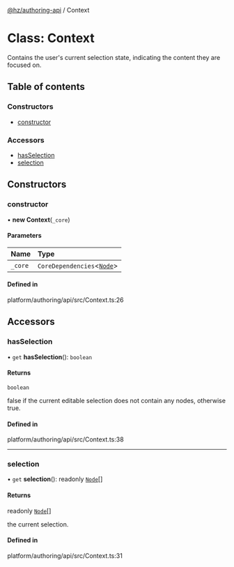 [@hz/authoring-api](../overview.md) / Context

# Class: Context

Contains the user's current selection state, indicating the content they are focused on.

## Table of contents

### Constructors

- [constructor](Context.md#constructor)

### Accessors

- [hasSelection](Context.md#hasSelection)
- [selection](Context.md#selection)

## Constructors

### <a id="constructor" name="constructor"></a> constructor

• **new Context**(`_core`)

#### Parameters

| Name | Type |
| :------ | :------ |
| `_core` | `CoreDependencies`<[`Node`](Node.md)\> |

#### Defined in

platform/authoring/api/src/Context.ts:26

## Accessors

### <a id="hasSelection" name="hasSelection"></a> hasSelection

• `get` **hasSelection**(): `boolean`

#### Returns

`boolean`

false if the current editable selection does not contain any nodes, otherwise true.

#### Defined in

platform/authoring/api/src/Context.ts:38

___

### <a id="selection" name="selection"></a> selection

• `get` **selection**(): readonly [`Node`](Node.md)[]

#### Returns

readonly [`Node`](Node.md)[]

the current selection.

#### Defined in

platform/authoring/api/src/Context.ts:31
